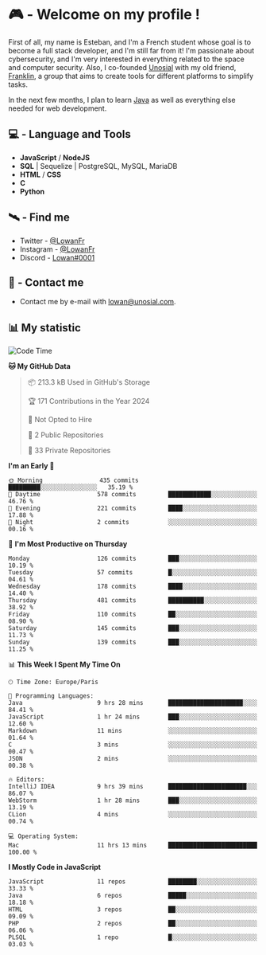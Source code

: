 # 🎮 - Welcome on my profile !
First of all, my name is Esteban, and I'm a French student whose goal is to become a full stack developer, and I'm still far from it!
I'm passionate about cybersecurity, and I'm very interested in everything related to the space and computer security.
Also, I co-founded [Unosial](https://github.com/Unosial) with my old friend, [Franklin](https://github.com/AbaFranklin/), a group that aims to create tools for different platforms to simplify tasks. 

In the next few months, I plan to learn [Java](https://www.java.com/) as well as everything else needed for web development.




## 💻 - Language and Tools
- **JavaScript** / **NodeJS**
- **SQL** | Sequelize | PostgreSQL, MySQL, MariaDB
- **HTML** / **CSS**
- **C**
- **Python**

## 🛰️ - Find me

 - Twitter - [@LowanFr](https://twitter.com/LowanFr/)
 - Instagram - [@LowanFr](https://instagram.com/LowanFr)
 - Discord -  [Lowan#0001](https://unosial.bio/Lowan)
 
## 📡 - Contact me
 - Contact me by e-mail with [lowan@unosial.com](mailto:lowan@unosial.com).

## 📊 My statistic
<!--START_SECTION:waka-->
![Code Time](http://img.shields.io/badge/Code%20Time-908%20hrs%2022%20mins-blue)

**🐱 My GitHub Data** 

> 📦 213.3 kB Used in GitHub's Storage 
 > 
> 🏆 171 Contributions in the Year 2024
 > 
> 🚫 Not Opted to Hire
 > 
> 📜 2 Public Repositories 
 > 
> 🔑 33 Private Repositories 
 > 
**I'm an Early 🐤** 

```text
🌞 Morning                435 commits         █████████░░░░░░░░░░░░░░░░   35.19 % 
🌆 Daytime                578 commits         ████████████░░░░░░░░░░░░░   46.76 % 
🌃 Evening                221 commits         ████░░░░░░░░░░░░░░░░░░░░░   17.88 % 
🌙 Night                  2 commits           ░░░░░░░░░░░░░░░░░░░░░░░░░   00.16 % 
```
📅 **I'm Most Productive on Thursday** 

```text
Monday                   126 commits         ███░░░░░░░░░░░░░░░░░░░░░░   10.19 % 
Tuesday                  57 commits          █░░░░░░░░░░░░░░░░░░░░░░░░   04.61 % 
Wednesday                178 commits         ████░░░░░░░░░░░░░░░░░░░░░   14.40 % 
Thursday                 481 commits         ██████████░░░░░░░░░░░░░░░   38.92 % 
Friday                   110 commits         ██░░░░░░░░░░░░░░░░░░░░░░░   08.90 % 
Saturday                 145 commits         ███░░░░░░░░░░░░░░░░░░░░░░   11.73 % 
Sunday                   139 commits         ███░░░░░░░░░░░░░░░░░░░░░░   11.25 % 
```


📊 **This Week I Spent My Time On** 

```text
🕑︎ Time Zone: Europe/Paris

💬 Programming Languages: 
Java                     9 hrs 28 mins       █████████████████████░░░░   84.41 % 
JavaScript               1 hr 24 mins        ███░░░░░░░░░░░░░░░░░░░░░░   12.60 % 
Markdown                 11 mins             ░░░░░░░░░░░░░░░░░░░░░░░░░   01.64 % 
C                        3 mins              ░░░░░░░░░░░░░░░░░░░░░░░░░   00.47 % 
JSON                     2 mins              ░░░░░░░░░░░░░░░░░░░░░░░░░   00.38 % 

🔥 Editors: 
IntelliJ IDEA            9 hrs 39 mins       ██████████████████████░░░   86.07 % 
WebStorm                 1 hr 28 mins        ███░░░░░░░░░░░░░░░░░░░░░░   13.19 % 
CLion                    4 mins              ░░░░░░░░░░░░░░░░░░░░░░░░░   00.74 % 

💻 Operating System: 
Mac                      11 hrs 13 mins      █████████████████████████   100.00 % 
```

**I Mostly Code in JavaScript** 

```text
JavaScript               11 repos            ████████░░░░░░░░░░░░░░░░░   33.33 % 
Java                     6 repos             █████░░░░░░░░░░░░░░░░░░░░   18.18 % 
HTML                     3 repos             ██░░░░░░░░░░░░░░░░░░░░░░░   09.09 % 
PHP                      2 repos             ██░░░░░░░░░░░░░░░░░░░░░░░   06.06 % 
PLSQL                    1 repo              █░░░░░░░░░░░░░░░░░░░░░░░░   03.03 % 
```




<!--END_SECTION:waka-->

